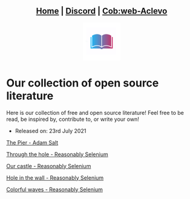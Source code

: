 <head>
    <link rel="shortcut icon" type="image/png" href="/favicon.png">
</head>

<center>
<h2>
<a href="https://litlibre.cobweb-aclevo.org">Home</a> |
<a href="https://discord.gg/z3GXvGtuek">Discord</a> |
<a href="https://cobweb-aclevo.org">Cob:web-Aclevo</a>
</h2>
</center>

<center><img src="/favicon.png" width="20%" height="20%"></center>

# Our collection of open source literature

Here is our collection of free and open source literature! Feel free to be read, be inspired by, contribute to, or write your own!

- Released on: 23rd July 2021

[The Pier - Adam Salt](literature/the-pier.md)

[Through the hole - Reasonably Selenium](literature/through_the_hole.md)

[Our castle - Reasonably Selenium](literature/our_castle.md)

[Hole in the wall - Reasonably Selenium](literature/hole_in_the_wall.md)

[Colorful waves - Reasonably Selenium](literature/colorful_waves.md)


